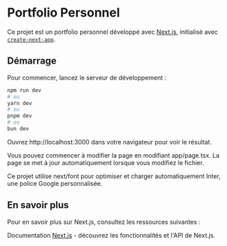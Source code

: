 # Portfolio Personnel

Ce projet est un portfolio personnel développé avec [Next.js](https://nextjs.org/), initialisé avec [`create-next-app`](https://github.com/vercel/next.js/tree/canary/packages/create-next-app).

## Démarrage

Pour commencer, lancez le serveur de développement :

```bash
npm run dev
# ou
yarn dev
# ou
pnpm dev
# ou
bun dev
```

Ouvrez http://localhost:3000 dans votre navigateur pour voir le résultat.

Vous pouvez commencer à modifier la page en modifiant app/page.tsx. La page se met à jour automatiquement lorsque vous modifiez le fichier.

Ce projet utilise next/font pour optimiser et charger automatiquement Inter, une police Google personnalisée.


## En savoir plus

Pour en savoir plus sur Next.js, consultez les ressources suivantes :

Documentation [Next.js](https://nextjs.org/) - découvrez les fonctionnalités et l'API de Next.js.

